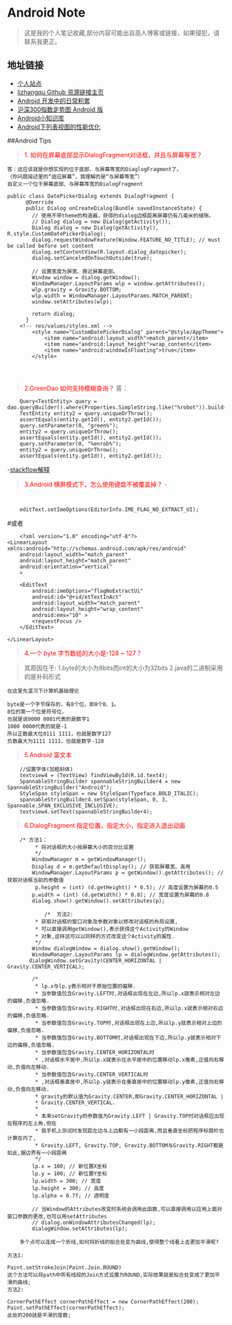 # Android Note
>这是我的个人笔记收藏,部分内容可能出自高人博客或链接，如果侵犯，请联系我更正。


## 地址链接
- [个人站点]( www.devcoder.cn)
- [lizhangqu Github 资源链接主页](https://github.com/lizhangqu/CoreLink)
- [Android 开发中的日常积累](https://github.com/AllenCoder/AndroidNote/blob/master/AndroidResourceLink.md)
- [沪深300指数走势图 Android 版](https://github.com/AllenCoder/AndroidDevCoder/tree/master/linechart)
- [Android小知识库](http://wuxiaolong.me/2015/08/10/android-small-knowledge-base/)
- [Android下列表视图的性能优化
](http://boxcounter.com/technique/2015-08-01-Android%E4%B8%8B%E5%88%97%E8%A1%A8%E8%A7%86%E5%9B%BE%E7%9A%84%E6%80%A7%E8%83%BD%E4%BC%98%E5%8C%96/)

##Android Tips

><font color=red>	1. 如何在屏幕底部显示DialogFragment对话框，并且与屏幕等宽？</font>

	答：这应该就是你想实现的位于底部、与屏幕等宽的DiaglogFragment了。
	（你问题描述里的“适应屏幕”，我理解的是“与屏幕等宽”）
	自定义一个位于屏幕底部、与屏幕等宽的DialogFragment
	

```
public class DatePickerDialog extends DialogFragment {
	  @Override
	  public Dialog onCreateDialog(Bundle savedInstanceState) {
	    // 使用不带theme的构造器，获得的dialog边框距离屏幕仍有几毫米的缝隙。
	    // Dialog dialog = new Dialog(getActivity());
	    Dialog dialog = new Dialog(getActivity(), R.style.CustomDatePickerDialog);
	    dialog.requestWindowFeature(Window.FEATURE_NO_TITLE); // must be called before set content
	    dialog.setContentView(R.layout.dialog_datepicker);
	    dialog.setCanceledOnTouchOutside(true);
	    
	    // 设置宽度为屏宽、靠近屏幕底部。
	    Window window = dialog.getWindow();
	    WindowManager.LayoutParams wlp = window.getAttributes();
	    wlp.gravity = Gravity.BOTTOM;
	    wlp.width = WindowManager.LayoutParams.MATCH_PARENT;
	    window.setAttributes(wlp);
	 
	    return dialog;
	  }
	<!-- res/values/styles.xml -->
	    <style name="CustomDatePickerDialog" parent="@style/AppTheme">
	        <item name="android:layout_width">match_parent</item>
	        <item name="android:layout_height">wrap_content</item>
	        <item name="android:windowIsFloating">true</item>
	    </style>
	    

	
```

><font color=red>2.GreenDao 如何支持模糊查询？</font>
答：	
```
	Query<TestEntity> query = dao.queryBuilder().where(Properties.SimpleString.like("%robot")).build();
	TestEntity entity2 = query.uniqueOrThrow();
	assertEquals(entity.getId(), entity2.getId());
	query.setParameter(0, "green%"); 
	entity2 = query.uniqueOrThrow();
	assertEquals(entity.getId(), entity2.getId()); 
	query.setParameter(0, "%enrob%"); 
	entity2 = query.uniqueOrThrow();
	assertEquals(entity.getId(), entity2.getId());	
```

-[stackflow解释](http://stackoverflow.com/questions/12927859/why-greendao-doesnt-support-like-operator-completely)

><font color=red>3.Android 横屏模式下，怎么使用键盘不被覆盖掉？</font>
-[](http://stackoverflow.com/questions/4336762/disabling-the-fullscreen-editing-view-for-soft-keyboard-input-in-landscape)
```
    

    editText.setImeOptions(EditorInfo.IME_FLAG_NO_EXTRACT_UI);
```
#或者

```
    <?xml version="1.0" encoding="utf-8"?>
<LinearLayout xmlns:android="http://schemas.android.com/apk/res/android"
    android:layout_width="match_parent"
    android:layout_height="match_parent"
    android:orientation="vertical"         
    >

    <EditText
        android:imeOptions="flagNoExtractUi"
        android:id="@+id/etTextInAct"
        android:layout_width="match_parent"
        android:layout_height="wrap_content"
        android:ems="10" >   
        <requestFocus />
    </EditText>

</LinearLayout>
```

><font color=red>4.一个 byte 字节数组的大小是-128 ~ 127？</font>

>其原因在于:
	1.byte的大小为8bits而int的大小为32bits
	2.java的二进制采用的是补码形式

	在这里先温习下计算机基础理论

	byte是一个字节保存的，有8个位，即8个0、1。
	8位的第一个位是符号位， 
	也就是说0000 0001代表的是数字1 
	1000 0000代表的就是-1 
	所以正数最大位0111 1111，也就是数字127 
	负数最大为1111 1111，也就是数字-128


><font color=red>5.Android 富文本</font>


```
	//设置字体(加粗斜体)
	textview4 = (TextView) findViewById(R.id.text4);
	SpannableStringBuilder spannableStringBuilder4 = new SpannableStringBuilder("Android");
	StyleSpan styleSpan = new StyleSpan(Typeface.BOLD_ITALIC);
	spannableStringBuilder4.setSpan(styleSpan, 0, 3, Spannable.SPAN_EXCLUSIVE_INCLUSIVE);
	textview4.setText(spannableStringBuilder4);
```
><font color=red>6.DialogFragment 指定位置，指定大小，指定进入退出动画</font>

```
	/* 方法1：
         * 将对话框的大小按屏幕大小的百分比设置
         */
        WindowManager m = getWindowManager();
        Display d = m.getDefaultDisplay(); // 获取屏幕宽、高用
        WindowManager.LayoutParams p = getWindow().getAttributes(); // 获取对话框当前的参数值
         p.height = (int) (d.getHeight() * 0.5); // 高度设置为屏幕的0.5
        p.width = (int) (d.getWidth() * 0.8); // 宽度设置为屏幕的0.8
        dialog.show().getWindow().setAttributes(p);
```

```
	        /*  方法2:
         * 获取对话框的窗口对象及参数对象以修改对话框的布局设置,
         * 可以直接调用getWindow(),表示获得这个Activity的Window
         * 对象,这样这可以以同样的方式改变这个Activity的属性.
         */
        Window dialogWindow = dialog.show().getWindow();
        WindowManager.LayoutParams lp = dialogWindow.getAttributes();
       dialogWindow.setGravity(CENTER_HORIZONTAL | Gravity.CENTER_VERTICAL);
 
        /*
         * lp.x与lp.y表示相对于原始位置的偏移.
         * 当参数值包含Gravity.LEFT时,对话框出现在左边,所以lp.x就表示相对左边的偏移,负值忽略.
         * 当参数值包含Gravity.RIGHT时,对话框出现在右边,所以lp.x就表示相对右边的偏移,负值忽略.
         * 当参数值包含Gravity.TOP时,对话框出现在上边,所以lp.y就表示相对上边的偏移,负值忽略.
         * 当参数值包含Gravity.BOTTOM时,对话框出现在下边,所以lp.y就表示相对下边的偏移,负值忽略.
         * 当参数值包含Gravity.CENTER_HORIZONTAL时
         * ,对话框水平居中,所以lp.x就表示在水平居中的位置移动lp.x像素,正值向右移动,负值向左移动.
         * 当参数值包含Gravity.CENTER_VERTICAL时
         * ,对话框垂直居中,所以lp.y就表示在垂直居中的位置移动lp.y像素,正值向右移动,负值向左移动.
         * gravity的默认值为Gravity.CENTER,即Gravity.CENTER_HORIZONTAL |
         * Gravity.CENTER_VERTICAL.
         * 
         * 本来setGravity的参数值为Gravity.LEFT | Gravity.TOP时对话框应出现在程序的左上角,但在
         * 我手机上测试时发现距左边与上边都有一小段距离,而且垂直坐标把程序标题栏也计算在内了,
         * Gravity.LEFT, Gravity.TOP, Gravity.BOTTOM与Gravity.RIGHT都是如此,据边界有一小段距离
         */
        lp.x = 100; // 新位置X坐标
        lp.y = 100; // 新位置Y坐标
        lp.width = 300; // 宽度
        lp.height = 300; // 高度
        lp.alpha = 0.7f; // 透明度
 
        // 当Window的Attributes改变时系统会调用此函数,可以直接调用以应用上面对窗口参数的更改,也可以用setAttributes
        // dialog.onWindowAttributesChanged(lp);
        dialogWindow.setAttributes(lp);
```

```
    多个点可以连成一个折线,如何将折线的拟合处变为曲线,使得整个线看上去更加平滑呢?

方法1:

Paint.setStrokeJoin(Paint.Join.ROUND)
这个方法可以将path中所有线段的Join方式设置为ROUND,实际效果就是拟合处变成了更加平滑的曲线;
方法2:

CornerPathEffect cornerPathEffect = new CornerPathEffect(200);
Paint.setPathEffect(cornerPathEffect);
此处的200就是平滑的度数;
```